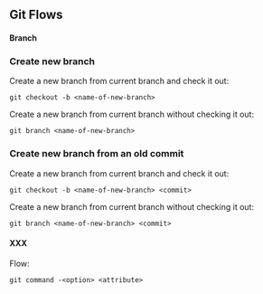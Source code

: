 ## Git Flows


#### <a name="branch">Branch</a>

### Create new branch

Create a new branch from current branch and check it out:

```
git checkout -b <name-of-new-branch>
```

Create a new branch from current branch without checking it out:

```
git branch <name-of-new-branch>
```

### Create new branch from an old commit

Create a new branch from current branch and check it out:

```
git checkout -b <name-of-new-branch> <commit>
```

Create a new branch from current branch without checking it out:

```
git branch <name-of-new-branch> <commit>
```

#### <a name="XXX">XXX</a>

Flow:

```
git command -<option> <attribute>
```